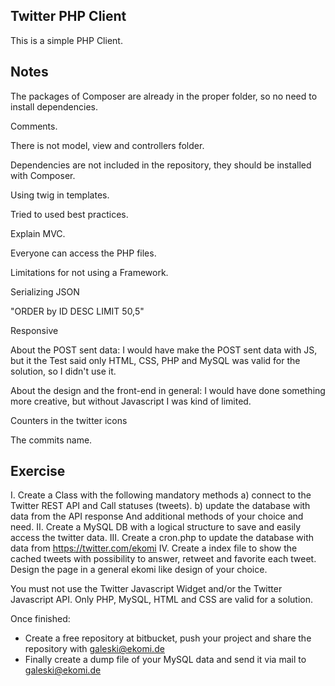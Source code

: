 ## Twitter PHP Client

This is a simple PHP Client.

## Notes

The packages of Composer are already in the proper folder, so no need to install dependencies.

Comments.

There is not model, view and controllers folder.

Dependencies are not included in the repository, they should be installed with Composer.

Using twig in templates.

Tried to used best practices.

Explain MVC.

Everyone can access the PHP files.

Limitations for not using a Framework.

Serializing JSON

"ORDER by ID DESC LIMIT 50,5"

Responsive

About the POST sent data: I would have make the POST sent data with JS, but it the Test said only HTML, CSS, PHP and MySQL was valid for the solution, so I didn't use it.

About the design and the front-end in general: I would have done something more creative, but without Javascript I was kind of limited.

Counters in the twitter icons

The commits name.



## Exercise

I. Create a Class with the following mandatory methods
  a) connect to the Twitter REST API and Call statuses (tweets).
  b) update the database with data from the API response
  And additional methods of your choice and need.
II. Create a MySQL DB with a logical structure to save and easily access the twitter data.
III. Create a cron.php to update the database with data from https://twitter.com/ekomi
IV. Create a index file to show the cached tweets with possibility to answer, retweet and favorite  each tweet. Design the page in a general ekomi like design of your choice.
 
You must not use the Twitter Javascript Widget and/or the Twitter Javascript API.
Only PHP, MySQL, HTML and CSS are valid for a solution.
 
Once finished:
- Create a free repository at bitbucket, push your project and share the repository with galeski@ekomi.de
- Finally create a dump file of your MySQL data and send it via mail to galeski@ekomi.de